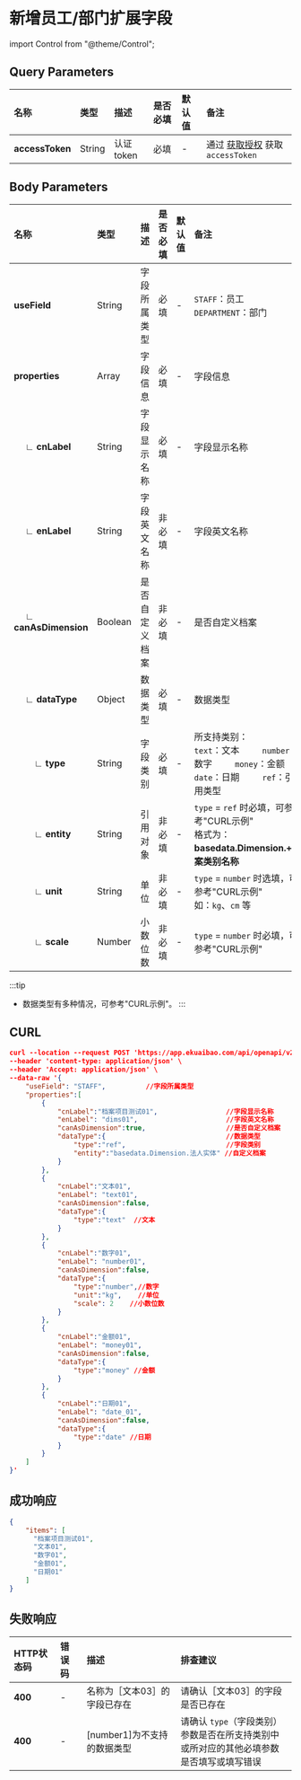 # 新增员工/部门扩展字段

import Control from "@theme/Control";

<Control
method="POST"
url="/api/openapi/v2/property/addPropertySet"
/>

## Query Parameters

| 名称 | 类型 | 描述 | 是否必填 | 默认值 | 备注 |
| :--- | :--- | :--- | :--- |:--- | :--- |
| **accessToken** | String | 认证token | 必填 | - | 通过 [获取授权](/docs/open-api/getting-started/auth) 获取 `accessToken` |

## Body Parameters

| 名称 | 类型 | 描述 | 是否必填 | 默认值 | 备注 |
| :--- | :--- | :--- | :--- |:--- | :--- |
|**useField**                | String   | 字段所属类型   | 必填  | - | `STAFF`：员工<br/>`DEPARTMENT`：部门 | 
|**properties**              | Array   | 字段信息       | 必填  | - | 字段信息 | 
|**&emsp; ∟ cnLabel**        | String  | 字段显示名称   | 必填  | - | 字段显示名称 | 
|**&emsp; ∟ enLabel**        | String  | 字段英文名称   | 非必填 | - | 字段英文名称 | 
|**&emsp; ∟ canAsDimension** | Boolean | 是否自定义档案 | 非必填 | - | 是否自定义档案 | 
|**&emsp; ∟ dataType**       | Object  | 数据类型      | 必填  | - | 数据类型 | 
|**&emsp;&emsp; ∟ type**     | String  | 字段类别      | 必填  | - | 所支持类别：<br/>`text`：文本 &emsp;&emsp; `number`：数字 &emsp;&emsp; `money`：金额<br/>`date`：日期 &emsp;&emsp; `ref`：引用类型 | 
|**&emsp;&emsp; ∟ entity**   | String  | 引用对象      | 非必填 | - | `type` = `ref` 时必填，可参考"CURL示例"<br/> 格式为：**basedata.Dimension.+档案类别名称** |
|**&emsp;&emsp; ∟ unit**     | String  | 单位         | 非必填 | - | `type` = `number` 时选填，可参考"CURL示例"<br/>如：`kg`、`cm` 等 | 
|**&emsp;&emsp; ∟ scale**    | Number  | 小数位数      | 非必填 | - | `type` = `number` 时必填，可参考"CURL示例" | 

:::tip
- 数据类型有多种情况，可参考"CURL示例"。
:::

## CURL
```json
curl --location --request POST 'https://app.ekuaibao.com/api/openapi/v2/property/addPropertySet?accessToken=ID01n2I9j5xWjR:PCx3rwm3aA00qM' \
--header 'content-type: application/json' \
--header 'Accept: application/json' \
--data-raw '{
    "useField": "STAFF",          //字段所属类型
    "properties":[
        {
            "cnLabel":"档案项目测试01",                 //字段显示名称
            "enLabel": "dims01",                      //字段英文名称
            "canAsDimension":true,                    //是否自定义档案
            "dataType":{                              //数据类型
                "type":"ref",                         //字段类别
                "entity":"basedata.Dimension.法人实体" //自定义档案 
            }
        },
        {
            "cnLabel":"文本01",
            "enLabel": "text01",
            "canAsDimension":false,
            "dataType":{
                "type":"text"  //文本
            }
        },
        {
            "cnLabel":"数字01",
            "enLabel": "number01",
            "canAsDimension":false,
            "dataType":{
                "type":"number",//数字
                "unit":"kg",    //单位
                "scale": 2    //小数位数
            }
        },
        {
            "cnLabel":"金额01",
            "enLabel": "money01",
            "canAsDimension":false,
            "dataType":{
                "type":"money" //金额
            }
        },
        {
            "cnLabel":"日期01",
            "enLabel": "date_01",
            "canAsDimension":false,
            "dataType":{
                "type":"date" //日期
            }
        }
    ]
}'
```

## 成功响应
```json
{
    "items": [
      "档案项目测试01",
      "文本01",
      "数字01",
      "金额01",
      "日期01"
    ]
}
```
## 失败响应

| HTTP状态码 | 错误码 | 描述 | 排查建议 |
| :--- | :--- | :--- | :--- |
| **400** | - | 名称为［文本03］的字段已存在 | 请确认［文本03］的字段是否已存在 | 
| **400** | - | [number1]为不支持的数据类型    | 请确认 `type`（字段类别）参数是否在所支持类别中<br/>或所对应的其他必填参数是否填写或填写错误 | 

